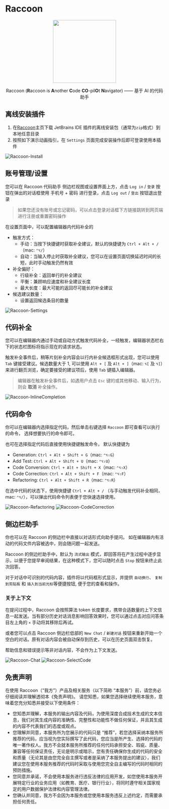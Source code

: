 # Raccoon

<p align="center">
  <img src="https://raw.githubusercontent.com/SenseTime-Copilot/Raccoon-JetBrains/main/media/Raccoon-Logo.svg" width="200">
</p>

<p align="center">
Raccoon (<b>R</b>accoon is <b>A</b>nother <b>C</b>ode <b>CO</b>-pil<b>O</b>t <b>N</b>avigator) —— 基于 AI 的代码助手
</p>

## 离线安装插件

1. 在[Raccoon](https://code.sensetime.com?utm_source=JetBrains%20IntelliJ%20IDEA)主页下载 JetBrains IDE 插件的离线安装包（通常为`zip`格式）到本地任意目录
2. 按照如下演示动画指引，在 `Settings` 页面完成安装操作后即可登录使用本插件

![Raccoon-Install](https://raw.githubusercontent.com/SenseTime-Copilot/Raccoon-JetBrains/main/media/Raccoon-Install.gif)

## 账号管理/设置

您可以在 Raccoon 代码助手 侧边栏视图或设置界面上方，点击 `Log in` / `登录` 按钮在弹出的对话框使用 手机号 + 密码 进行登录，点击 `Log out` / `登出` 按钮退出登录

> 如果您还没有账号或忘记密码，可以点击登录对话框下方链接跳转到网页端进行注册或重置密码操作

在设置页面中，可以配置编辑器内代码补全的

* 触发方式：
  * 手动：当按下快捷键时获取补全建议，默认的快捷键为 `Ctrl + Alt + /`（mac: `⌃⌥/`）
  * 自动：当输入停止时获取补全建议，您可以在设置页面切换延迟时间的长短，此时手动触发仍然有效
* 补全偏好：
  * 行级补全：返回单行的补全建议
  * 平衡：兼顾响应速度和补全建议长度
  * 最大长度：最大可能的返回尽可能长的补全建议
* 候选建议数量：
  * 设置返回候选条目的数量

![Raccoon-Settings](https://raw.githubusercontent.com/SenseTime-Copilot/Raccoon-JetBrains/main/media/Raccoon-Settings.gif)

## 代码补全

您可以在编辑器内通过手动或自动方式触发代码补全，一经触发，编辑器状态栏右下的状态栏图标将指示现在的请求状态。

触发补全事件后，稍等片刻补全内容会以行内补全候选框形式出现，您可以使用 `Tab` 键接受建议。候选数量大于 1, 可以使用 `Alt + [` 及 `Alt + ]`（mac: `⌥[` 及 `⌥]`）来进行翻页浏览，确定要接受的建议项后，使用 `Tab` 键插入编辑器。

> 编辑器在触发补全事件后，如遇用户点击 `Esc` 键的或其他移动、输入行为，则会 **取消** 补全操作。

![Raccoon-InlineCompletion](https://raw.githubusercontent.com/SenseTime-Copilot/Raccoon-JetBrains/main/media/Raccoon-InlineCompletion.gif)

## 代码命令

你可以在编辑器内选择指定代码，然后单击右键选择 ` Raccoon ` 即可查看可以执行的命令， 选择想要执行的命令即可。

也可在选择指定代码后直接使用快捷键触发命令， 默认快捷键为

* Generation: `Ctrl + Alt + Shift + G`（mac: `⌃⌥⇧G`）
* Add Test: `Ctrl + Alt + Shift + U`（mac: `⌃⌥⇧U`）
* Code Conversion: `Ctrl + Alt + Shift + X`（mac: `⌃⌥⇧X`）
* Code Correction: `Ctrl + Alt + Shift + F`（mac: `⌃⌥⇧F`）
* Refactoring: `Ctrl + Alt + Shift + R`（mac: `⌃⌥⇧R`）

在选中代码的状态下，使用快捷键 `Ctrl + Alt + /` （与手动触发代码补全相同，mac: `⌃⌥/`），可以弹出代码命令列表便于您快速选择使用。

![Raccoon-Refactoring](https://raw.githubusercontent.com/SenseTime-Copilot/Raccoon-JetBrains/main/media/Raccoon-Refactoring.gif)
![Raccoon-CodeCorrection](https://raw.githubusercontent.com/SenseTime-Copilot/Raccoon-JetBrains/main/media/Raccoon-CodeCorrection.gif)

## 侧边栏助手

你也可以在 Raccoon 的侧边栏中直接以对话形式向助手提问。
如在编辑器内有活动的代码文件内容被选中，则会随问题一起发送。

Raccoon 的侧边栏助手中，默认为 `流式输出` 模式，即回答将在产生过程中逐步显示，以便于您提早审阅结果，在这种模式下，您可以随时点击 `Stop` 按钮来终止此次回答。

对于对话中可识别的代码内容，插件将以代码框形式显示，并提供 `自动换行`、 `复制到剪贴板` 和 `插入到当前光标`等便捷按钮, 便于您的查看和操作。

### 关于上下文

在提问过程中，Raccoon 会按照算法 token 长度要求，携带合适数量的上下文信息一起发送。当有部分历史对话消息影响回答效果时，您可以通过点击对应问答条目左上角的 `×` 手动将其移除后再试。

或者您可以点击 Raccoon 侧边栏低部的 `New Chat` / `新建对话` 按钮来重新开始一个空白的对话。原有对话内容会被自动保存到历史，可以在历史页面双击恢复。

帮助信息和错误提示等非对话内容，不会作为上下文发送。

![Raccoon-Chat](https://raw.githubusercontent.com/SenseTime-Copilot/Raccoon-JetBrains/main/media/Raccoon-Chat.gif)
![Raccoon-SelectCode](https://raw.githubusercontent.com/SenseTime-Copilot/Raccoon-JetBrains/main/media/Raccoon-SelectCode.gif)

## 免责声明

在使用 Raccoon（“我方”）产品及相关服务（以下简称 “本服务”）前，请您务必仔细阅读并理解透彻本《免责声明》。 请您知悉，如果您选择继续使用本服务，意味着您充分知悉并接受以下使用条件：

* 您知悉并理解，本服务的输出内容及代码，为使用深度合成技术生成的文本信息，我们对其生成内容的准确性、完整性和功能性不做任何保证，并且其生成的内容不代表我们的态度或观点。
* 您理解并同意，本服务所为您展示的代码只是 “推荐”，若您选择采纳本服务所推荐的代码，应当视为您实际撰写了此代码，您应当是所产生、选择的代码的唯一著作权人。我方不会就本服务所推荐的任何代码承担安全、瑕疵、质量、兼容等任何保证责任，无论是明示或暗示，您有责任确保你生成的代码的安全和质量（无论其是由您完全自主撰写或者是采纳了本服务提出的建议），我们建议您在使用本服务推荐的代码时采取与使用您完全自主编写的代码时相同的预防措施。
* 您同意并承诺，不会使用本服务进行违反法律的应用开发，如您使用本服务开展特定行业的业务应用（如教育、医疗、银行行业），将同时遵守相关国家规定的用户数据保护法律和内容管理法律。
* 您确认并同意，我方不会因为本服务或您使用本服务违反上述约定，而需要承担任何责任。

